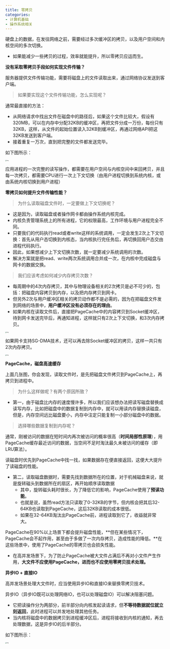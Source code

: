 ```yaml
---
title: 零拷贝
categories: 
- 计算机基础
- 操作系统相关
---
```


硬盘上的数据，在发往网络之前，需要经过多次缓冲区的拷贝，以及用户空间和内核空间的多次切换。

- 如果能减少一些拷贝的过程，效率就能提升，所以零拷贝应运而生。

**没有采取零拷贝手段如何实现文件传输？**

服务器提供文件传输功能，需要将磁盘上的文件读取出来，通过网络协议发送到客户端。

> 如果要实现这个文件传输功能，怎么实现呢？

通常最直接的方法：

- 从网络请求中找出文件在磁盘中的路径后，如果这个文件比较大，假设有320MB，可以在内存中分配32KB的缓冲区，再把文件分成一万份，每份只有32KB，这样，从文件的起始位置读入32KB到缓冲区，再通过网络API把这32KB发送到客户端。
- 接着重复一万次，直到把完整的文件都发送完毕。

如下图所示：

<img src="https://img-blog.csdnimg.cn/72941ce05fdf40968c8834fd00df6ecb.png" alt="img" style="zoom:25%;" />

应用进程的一次完整的读写操作，都需要在用户空间与内核空间中来回拷贝，并且每一次拷贝，都需要CPU进行一次上下文切换（由用户进程切换到系统内核，或由系统内核切换到用户进程）

**零拷贝如何提升文件传输性能？**

> 为什么读取磁盘文件时，一定要做上下文切换呢？

- 这是因为，读取磁盘或者操作网卡都由操作系统内核完成。
- 内核负责管理系统上的所有进程，它的权限最高，工作环境与用户进程完全不同。
- 只要我们的代码执行read或者write这样的系统调用，一定会发生2次上下文切换：首先从用户态切换到内核态，当内核执行完任务后，再切换回用户态交由进程代码执行。
- 因此，如果想减少上下文切换次数，就一定要减少系统调用的次数。
- 解决方案就是把read、write两次系统调用合并成一次，在内核中完成磁盘与网卡的数据交换。

> 我们应该考虑如何减少内存拷贝次数？

- 每周期中的4次内存拷贝，其中与物理设备相关的2次拷贝是必不可少的，包括：把磁盘内容拷贝到内存，以及把内存拷贝到网卡。
- 但另外2次与用户缓冲区相关的拷贝动作都不是必需的，因为在把磁盘文件发到网络的场景中，**用户缓冲区没有必须存在的理由**。
- 如果内核在读取文件后，直接把PageCache中的内容拷贝到Socket缓冲区，待到网卡发送完毕后，再通知进程，这样就只有2次上下文切换，和3次内存拷贝。

<img src="https://img-blog.csdnimg.cn/7a4cba5f47614586a06e51c8f6ab48a4.png" alt="img" style="zoom:25%;" />

如果网卡支持SG-DMA技术，还可以再去除Socket缓冲区的拷贝，这样一共只有2次内存拷贝。

<img src="https://img-blog.csdnimg.cn/2e3658bf13234f6fb28680831d3e6525.png" alt="img" style="zoom:25%;" />

**PageCache，磁盘高速缓存**

上面几张图，你会发现，读取文件时，是先把磁盘文件拷贝到PageCache上，再拷贝到进程中。

> 为什么这样做呢？有两个原因所致？

- 第一，由于磁盘比内存的速度慢许多，所以我们应该想办法把读写磁盘替换成读写内存，比如把磁盘中的数据复制到内存中，就可以用读内存替换读磁盘，但是，内存空间远比磁盘要小，内存中注定只能复制一小部分磁盘中的数据。

> 选择哪些数据复制到内存呢？

通常，刚被访问的数据在短时间内再次被访问的概率很高（**时间局部性原理**），用PageCache缓存最近访问的数据，当空间不足时淘汰最久未被访问的缓存（即LRU算法）。

读磁盘时优先到PageCache中找一找，如果数据存在便直接返回，这便大大提升了读磁盘的性能。

- 第二，读取磁盘数据时，需要先找到数据所在的位置，对于机械磁盘来说，就是旋转磁头到数据所在的扇区，再开始顺序读取数据
  - 其中，旋转磁头耗时很长，为了降低它的影响，PageCache使用了**预读功能**。
  - 也就是说，虽然read方法只读取了0-32KB的字节，但内核会把其后32-64KB也读取到PageCache，这后32KB读取的成本很低。
  - 如果在32-64KB淘汰出PageCache前，进程读取到它了，收益就非常大。

PageCache在90%以上场景下都会提升磁盘性能，**但在某些情况下，PageCache会不起作用，甚至由于多做了一次内存拷贝，造成性能的降低。**在这些场景中，使用了PageCache的零拷贝也会损失性能。

- 在高并发场景下，为了防止PageCache被大文件占满后不再对小文件产生作用，**大文件不应使用PageCache，进而也不应使用零拷贝技术处理。**

**异步IO + 直接IO**

高并发场景处理大文件时，应当使用异步IO和直接IO来替换零拷贝技术。

异步IO（异步IO既可以处理网络IO，也可以处理磁盘IO）可以解决阻塞问题。

- 它把读操作分为两部分，前半部分向内核发起读请求，但**不等待数据就位就立刻返回**，此时进程可以并发地处理其他任务。
- 当内核将磁盘中的数据拷贝到进程缓冲区后，进程将接收到内核的通知，再去处理数据，这是异步IO的后半部分。

如下图所示：

<img src="https://img-blog.csdnimg.cn/51ddaea1cdaf48e69b7a3d2cceab268d.png" alt="img" style="zoom:25%;" />